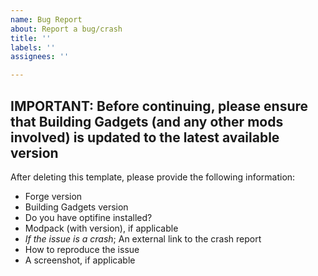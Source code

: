 ```yaml
---
name: Bug Report
about: Report a bug/crash
title: ''
labels: ''
assignees: ''

---
```


**IMPORTANT:** Before continuing, please ensure that Building Gadgets (and any other mods involved) is updated to the latest available version
----------------------------------------------------------------------------
After deleting this template, please provide the following information:
* Forge version
* Building Gadgets version
* Do you have optifine installed?
* Modpack (with version), if applicable
* *If the issue is a crash*; An external link to the crash report
* How to reproduce the issue
* A screenshot, if applicable
